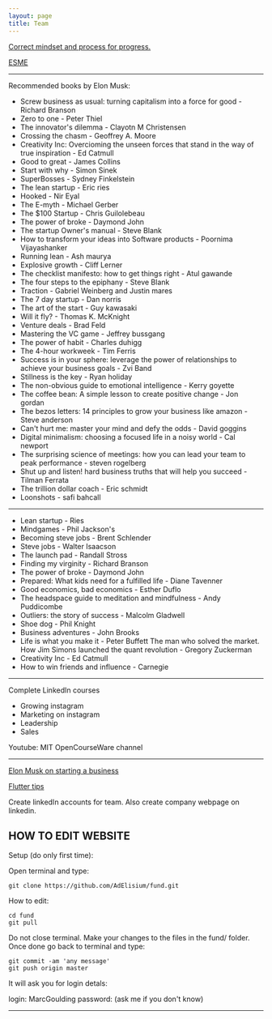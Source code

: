 ```yaml
---
layout: page
title: Team
---
```


[Correct mindset and process for progress.](https://medium.com/better-marketing/10-skills-to-becoming-a-millionaire-in-5-years-or-less-e16b8b20500c)

[ESME](https://humanparts.medium.com/the-last-essay-e8ad0b0aa921)

---
Recommended books by Elon Musk:

* Screw business as usual: turning capitalism into a force for good - Richard Branson
* Zero to one - Peter Thiel
* The innovator's dilemma - Clayotn M Christensen
* Crossing the chasm - Geoffrey A. Moore
* Creativity Inc: Overcioming the unseen forces that stand in the way of true inspiration - Ed Catmull
* Good to great - James Collins
* Start with why - Simon Sinek
* SuperBosses - Sydney Finkelstein
* The lean startup - Eric ries
* Hooked - Nir Eyal
* The E-myth - Michael Gerber
* The $100 Startup - Chris Guilolebeau
* The power of broke - Daymond John
* The startup Owner's manual - Steve Blank
* How to transform your ideas into Software products - Poornima Vijayashanker
* Running lean - Ash maurya
* Explosive growth - Cliff Lerner
* The checklist manifesto: how to get things right - Atul gawande
* The four steps to the epiphany - Steve Blank
* Traction - Gabriel Weinberg and Justin mares
* The 7 day startup - Dan norris
* The art of the start - Guy kawasaki
* Will it fly? - Thomas K. McKnight
* Venture deals - Brad Feld
* Mastering the VC game - Jeffrey bussgang
* The power of habit - Charles duhigg
* The 4-hour workweek - Tim Ferris
* Success is in your sphere: leverage the power of relationships to achieve your business goals - Zvi Band
* Stillness is the key - Ryan holiday
* The non-obvious guide to emotional intelligence - Kerry goyette
* The coffee bean: A simple lesson to create positive change - Jon gordan
* The bezos letters: 14 principles to grow your business like amazon - Steve anderson
* Can't hurt me: master your mind and defy the odds - David goggins
* Digital minimalism: choosing a focused life in a noisy world - Cal newport
* The surprising science of meetings: how you can lead your team to peak performance - steven rogelberg
* Shut up and listen! hard business truths that will help you succeed - Tilman Ferrata
* The trillion dollar coach - Eric schmidt
* Loonshots - safi bahcall

---

* Lean startup - Ries
* Mindgames - Phil Jackson's
* Becoming steve jobs - Brent Schlender
* Steve jobs - Walter Isaacson
* The launch pad - Randall Stross
* Finding my virginity - Richard Branson
* The power of broke - Daymond John
* Prepared: What kids need for a fulfilled life - Diane Tavenner
* Good economics, bad economics - Esther Duflo
* The headspace guide to meditation and mindfulness - Andy Puddicombe
* Outliers: the story of success - Malcolm Gladwell
* Shoe dog - Phil Knight
* Business adventures - John Brooks
* Life is what you make it - Peter Buffett
 The man who solved the market. How Jim Simons launched the quant revolution - Gregory Zuckerman
 * Creativity Inc - Ed Catmull
 * How to win friends and influence - Carnegie

---

Complete LinkedIn courses
* Growing instagram
* Marketing on instagram
* Leadership
* Sales

Youtube: MIT OpenCourseWare channel

---

[Elon Musk on starting a business](https://www.youtube.com/watch?v=ARoGZIN5oC4)

[Flutter tips](https://github.com/erluxman/awesomefluttertips)

Create linkedIn accounts for team. Also create company webpage on linkedin.

## HOW TO EDIT WEBSITE

Setup (do only first time):

Open terminal and type:

    git clone https://github.com/AdElisium/fund.git

How to edit:

    cd fund
    git pull

Do not close terminal. Make your changes to the files in the fund/ folder. Once done go back to terminal and type:

    git commit -am 'any message'
    git push origin master

It will ask you for login detals:

login: MarcGoulding
password: (ask me if you don't know)

---
